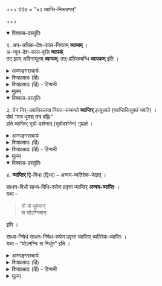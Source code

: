 +++
title = "०२ व्याप्ति-निरूपणम्"

+++


<details open><summary>विश्वास-प्रस्तुतिः</summary>

२. अन्-अधिक-देश-काल-नियतम् **व्याप्यम्** ।  
अ-न्यून-देश-काल-वृत्ति **व्यापकं**,  
तद् इदम् अविनाभूतम् **व्याप्यम्**; तत्-प्रतिसम्बन्धि **व्यापकम्** इति ।
</details>

<details><summary>अण्णङ्गराचार्यः</summary>

**'अनधिके'**ति अधिकः - साध्यानधिकरणीभूतः देशः कालश्च । तत्रावृत्तिस्सद्धेतुरित्यर्थः । साध्यसामानाधिकरण्ये सति साध्याभाववदवृत्तित्वं व्याप्तिरित्येकः पक्षः । **'अन्यूने'**ति । हेतुमति सर्वत्र वर्तमानं साध्यं व्यापकमित्यर्थः । तत्प्रतिसम्बन्धि हेतुनिष्ठाविनाभावनिरूपकम् । 
</details>



<details><summary>शिवप्रसादः (हिं)</summary>

अनुवाद - व्याप्य साध्य की अपेक्षा अधिक देश तथा अधिक काल में नहीं रहता है । व्यापक व्याप्य की अपेक्षा न्यूनदेश अथवा न्यूनकाल में नहीं रहता है । व्याप्य व्यापक का अविनाभूत है । अर्थात् व्यापक के बिना व्याप्य नहीं रहता है । व्यापक व्याप्य का प्रतिसंबंधी होता है । 
</details>

<details><summary>शिवप्रसादः (हिं) - टिप्पनी</summary>

भा० प्र० – अनुमान के लिए व्याप्य एवं व्यापक के स्वरूप का ज्ञान अपेक्षित है । व्याप्य को न्याय की भाषा में हेतु तथा लिङ्ग भी कहा जाता है । व्यापक को साध्य तथा लिङ्गी भी कहा जाता है । साध्य उसे कहते हैं, जिसको अनुमान द्वारा सिद्ध किया जाता है । जैसे— पर्वत में दृश्यमान धूम के द्वारा सिद्ध की जाने वाली अग्नि साध्य है। हेतु, साधन, व्याप्य अथवा लिङ्ग उसे कहते हैं, जो साध्य का साधक होता है । व्याप्य का स्वरूप है कि वह व्यापक के समान अथवा न्यून देश तथा काल में रहता है । व्यापक की अपेक्षा अधिक देश अथवा उससे अधिक काल में व्याप्य नहीं रहता है । व्यापक व्याप्य के समान देश अथवा समान काल में रहता है । अथवा उससे अधिक देश एवं अधिक काल में रहता है । व्यापक कभी भी व्याप्य की अपेक्षा न्यून देश अथवा न्यून काल में नहीं रहता है । व्याप्य का स्वभाव है कि वह व्यापक का अविनाभूत है । 'न विना अविना तथाभूतम् अविनाभूतम्' यह अविनाभूत शब्द की व्युत्पत्ति है । अर्थात् व्याप्य बिना व्यापक के रहता ही नहीं । 

जहाँ अग्नि होगी वहीं धूम होगा, अग्नि के बिना घूम रह ही नहीं सकता है, क्योंकि धूम अग्नि का अविनाभूत है । और जिसके बिना व्याप्य नहीं होता, वह व्यापक कहलाता है; जैसे- अग्नि धूम का व्यापक है । अतएव व्यापक अविनाभूत ( व्याप्य ) का प्रतिसंबंधी होता है । अर्थात् वह हेतु में रहने वाले अविनाभाव का निरूपक होता है ।

</details>


<details><summary>मूलम्</summary>

२. अनधिकदेशकालनियतम् (नियमं) व्याप्यम् । अन्यूनदेशकालवृत्ति व्यापकम् । तदिदमविनाभूतं व्याप्यम्; तत्प्रतिसम्बन्धि व्यापकमिति ।
</details>


<details open><summary>विश्वास-प्रस्तुतिः</summary>

३. तेन निर्-उपाधिकतया नियत-सम्बन्धो **व्याप्तिर्** इत्युच्यते  (व्याप्तिरित्युक्तं भवति) ।  
सेयं “यत्र धूमस् तत्र वह्निः”  
इति व्याप्तिर् भूयो-दर्शनात् (भूयोदर्शनेन) गृह्यते ।
</details>

<details><summary>अण्णङ्गराचार्यः</summary>

**'नियते'**ति । अव्यभिचरितसामानाधिकरण्यम् इत्यर्थः । हेतुमन्निष्ठाभावप्रतियोगितानवच्छेदकसाध्यतावच्छेदकावच्छिन्नं साध्यसामानाधिकरण्यं हेतोस् साध्यनिरूपिता व्याप्तिरित्यर्थः । इयमन्वयव्याप्तिः । नियतत्वोपपादकं निरुपाधिकत्वम् । उपाधिरहितत्वे सति साध्यवद्वृत्तित्वं हेतोर्व्याप्तिरिति पक्षान्तरम् । **भूयोदर्शनेन** भूयस्साध्यहेत्वोरेकस्मिन्नधिकरणे सहवृत्तित्वदर्शनेन । 
</details>


<details><summary>शिवप्रसादः (हिं)</summary>

व्याप्य से व्यापक का उपाधिरहित संबंध व्याप्ति कहलाती है । उस व्याप्ति का ग्रहण; जहाँ-जहाँ घूम होता है वहाँ-वहाँ अग्नि होती है; इस प्रकार बार-बार देखने से होता है ।

[[३५]]
</details>

<details><summary>शिवप्रसादः (हिं) - टिप्पनी</summary>

अनुमिति के लिए व्याप्तिज्ञान का होना अनिवार्य है । बिना व्याप्तिज्ञान के अनुमान नहीं किया जा सकता है । व्याप्य के साथ व्यापक का अव्यभिचरित संबंध ही व्याप्ति है । एकत्राव्यवस्था को व्यभिचार कहते हैं । अर्थात् नियमनिपात या नियम के भंग को व्यभिचार कहते हैं । व्यभिचार से रहित संबंध को अव्यभिचरित सम्बन्ध कहते हैं । धूम और अग्नि का अव्यभिचरित सम्बन्ध है । अव्यभिचरित सम्बन्ध को ही नियत सम्बन्ध कहते हैं । अव्यभिचरित सम्बन्ध को ही निरुपाधिक सम्बन्ध कहते हैं । उपाधि रहने पर ही व्याप्ति दूषित होती है। जैसे - जहाँ जहाँ घूम होता है, वहाँ-वहाँ वह्नि अवश्य होती है । इस प्रकार का ज्ञान ही व्याप्तिग्रह कहलाता है । व्याप्तिग्रह का अर्थ है व्याप्ति का ज्ञान । 

व्याप्तिग्रह — व्याप्तिग्रह के विषय में विचारकों के दो प्रकार के मत हैं । कुछ लोग भूयो भूयो साहचर्य दर्शन को व्याप्ति का ग्राहक मानते हैं ।


[[३६]]




जैसे किसी ने बार-बार महानस ( रसोईघर ) गोष्ठ तथा चत्वर इत्यादि स्थलों में देखा है कि जहाँ-जहाँ धूम होता है, वहाँ वहाँ आग अवश्य होती है । इस भूयो भूयो साहचर्यं दर्शन के बल पर वह निश्चित करता है कि जहाँ-जहाँ धूम होता है वहाँ वहाँ अग्नि होती है । दूसरे प्रकार के लोग भूयो भूयो साहचर्य दर्शन का महत्त्व न देकर नियत साहचर्य दर्शन को व्याप्ति का ग्राहक मानते हैं । वे देखते हैं कि धूम और अग्नि का साहचर्य नियत है, अतएव धूम अग्नि का व्याप्य है । दोनों में होने वाला सम्बन्ध व्याप्ति सम्बन्ध कहलाता है । व्याप्ति सम्बन्ध को ही अव्यभिचरित सम्बन्ध, ऐकान्तिक सम्बन्ध तथा अविनाभाव सम्बन्ध भी कहते हैं ।

</details>

<details><summary>मूलम्</summary>

३. तेन निरुपाधिकतया नियतसम्बन्धो व्याप्तिरित्युच्यते  (व्याप्तिरित्युक्तं भवति) । सेयं “यत्र धूमस्तत्र वह्निः” इति व्याप्तिर्भूयोदर्शनात् (भूयोदर्शनेन) गृह्यते ।
</details>


<details open><summary>विश्वास-प्रस्तुतिः</summary>

४. **व्याप्तिर्** द्वि-विधा (द्विधा) – अन्वय-व्यतिरेक-भेदात् ।  

साधन-विधौ साध्य-विधि-रूपेण प्रवृत्ता व्याप्तिर् **अन्वय-व्याप्तिः** ।  
यथा – 

> यो यो धूमवान्  
स सोऽग्निमान् 

इति । 

साध्य-निषेधे साधन-निषेध-रूपेण प्रवृत्ता व्याप्तिर् व्यतिरेक-व्याप्तिः ।  
यथा – “योऽनग्निः स निर्धूम” इति ।
</details>

<details><summary>अण्णङ्गराचार्यः</summary>

**'साधन-विधा'**व् इति ।  
यत्र यत्र हेतुरस्ति, तत्र तत्र साध्यमस्तीति अन्वयमुखेन सत्त्वमुखेन, हेतुसाध्ययोः, सामानाधिकरण्यद्वारा प्रवृत्ता गृह्यमाणाऽन्वयव्यातिरित्यर्थः । **'साध्यनिषेध'** इति । यत्र यत्र साध्यः नास्ति तत्र तत्र हेतुर्नास्तीति अभावमुखेन साध्यभावहेत्वभावयोः साहचर्यमुखेन गृहीता व्यतिरेकव्याप्तिरित्यर्थः । साध्याभावव्यापकाभावप्रतियोगित्वहेतोरिति भावः । दुष्टा - बाधिता । उपाधि - उपाधिलक्षणम् । साधनाव्यापक उपाधिरिति पाठः साधीयान् । 
</details>


<details><summary>शिवप्रसादः (हिं)</summary>

व्याप्ति दो प्रकार की होती है - अन्वयव्याप्ति और व्यतिरेकव्याप्ति । साधन का सद्भाव बतलाकर साध्य का सद्भावप्रतिपादनपुरस्सर गृहीत की जाने वाली व्याप्ति अन्वयव्याप्ति है । जैसे—जो-जो धूम वाला होता है, वह वह अग्नि वाला होता है । साध्य का निषेध करके साधन का निषेधपूर्वक गृहीत की जाने वाली व्याप्ति व्यतिरेकव्याप्ति कहलाती है । जैसे - जो-जो अग्निरहित होता है, वह निर्धूम होता है । 
</details>

<details><summary>शिवप्रसादः (हिं) - टिप्पनी</summary>

व्याप्ति के भेद - यह व्याप्ति दो प्रकार की होती है - अन्वयव्याप्ति और व्यतिरेकव्याप्ति ।

अन्वयव्याप्ति - ' अन्वयमधिकृत्य प्रवृत्ता व्याप्तिः अन्वयव्याप्तिः' यह अन्वयव्याप्ति की व्युत्पत्ति है । अन्वय को लेकर होने वाली व्याप्ति अन्वयव्याप्ति कहलाती है । 'तत्सत्त्वे तत्सत्त्वम्' यह अन्वय का स्वरूप है । अर्थात् व्याप्य के रहने पर व्यापक का रहना अन्वय कहलाता है । अतएव व्याप्य के सद्भाव को बतलाकर व्यापक के सद्भाव- प्रतिपादनपूर्वक गृहीत होने वाली व्याप्ति अन्वयव्याप्ति है । जैसे—धूम के सद्भाव को देखकर अग्नि के सद्भाव का प्रतिपादनपूर्वक गृहीत होने वाली व्याप्ति । उदाहरणार्थं - 'यत्र यत्र धूमस्तत्र तत्र वह्निः' यह अन्वयव्याप्ति का उदाहरण है । 


[[1]]


व्यतिरेकव्याप्ति - 'व्यतिरेकं प्रकृत्य प्रवृत्ता व्याप्तिः' यह व्यतिरेकव्याप्ति की व्युत्पत्ति है । अर्थात् व्यतिरेक को आधार बनाकर होने वाली व्याप्ति व्यतिरेकव्याप्ति है । 'तद्भावे तदभावो व्यभिचारः । साध्याभावे साधनाभावो व्यभिचारः ।' अर्थात् जिस व्याप्ति में साध्य का अभाव बतलाकर साधन का अभाव बतलाया जाय, वह व्यतिरेक- व्याप्ति है । जैसे – अग्नि के अभाव को बतलाकर घूम का अभाव प्रतिपादित करना व्यतिरेकव्याप्ति है । जैसे- 'योऽग्निः सो निर्धूमः' । जो अग्नि से रहित होता है, वह धूमरहित होता है, यह व्यतिरेकव्याप्ति का उदाहरण है । 
</details>

<details><summary>मूलम्</summary>

४. व्याप्तिर्द्विविधा (द्विधा) – अन्वयव्यतिरेकभेदात् । साधनविधौ साध्यविधिरूपेण प्रवृत्ता व्याप्तिरन्वयव्याप्तिः । यथा – “यो यो धूमवान् स सोऽग्निमान्” इति । साध्यनिषेधे साधननिषेधरूपेण प्रवृत्ता व्याप्तिर्व्यतिरेकव्याप्तिः । यथा – “योऽनग्निः स निर्धूम” इति ।
</details>